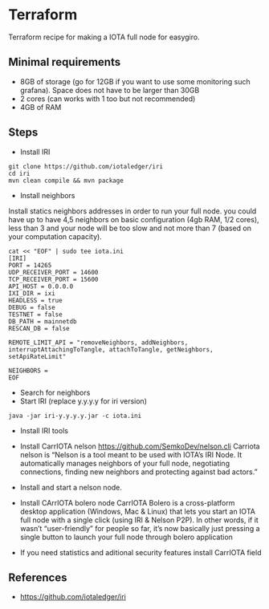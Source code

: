# Terraform

Terraform recipe for making a IOTA full node for easygiro.

## Minimal requirements

 * 8GB of storage (go for 12GB if you want to use some monitoring such grafana). Space does not have to be larger than 30GB
 * 2 cores (can works with 1 too but not recommended)
 * 4GB of RAM
 
 ## Steps 
 
* Install IRI

```
git clone https://github.com/iotaledger/iri
cd iri
mvn clean compile && mvn package
```

* Install neighbors

Install statics neighbors addresses in order to run your full node. you could have up to have 4,5 neighbors on basic configuration (4gb RAM, 1/2 cores), less than 3 and your node will be too slow and not more than 7 (based on your computation capacity).

```
cat << "EOF" | sudo tee iota.ini
[IRI]
PORT = 14265
UDP_RECEIVER_PORT = 14600
TCP_RECEIVER_PORT = 15600
API_HOST = 0.0.0.0
IXI_DIR = ixi
HEADLESS = true
DEBUG = false
TESTNET = false
DB_PATH = mainnetdb
RESCAN_DB = false

REMOTE_LIMIT_API = "removeNeighbors, addNeighbors, interruptAttachingToTangle, attachToTangle, getNeighbors, setApiRateLimit"

NEIGHBORS = 
EOF
```
* Search for neighbors
* Start IRI (replace y.y.y.y for iri version)
```
java -jar iri-y.y.y.y.jar -c iota.ini
```

* Install IRI tools
* Install CarrIOTA nelson https://github.com/SemkoDev/nelson.cli
Carriota nelson is “Nelson is a tool meant to be used with IOTA’s IRI Node. It automatically manages neighbors of your full node, negotiating connections, finding new neighbors and protecting against bad actors.”

* Install and start a nelson node. 

* Install CArrIOTA bolero node
CarrIOTA Bolero is a cross-platform desktop application (Windows, Mac & Linux) that lets you start an IOTA full node with a single click (using IRI & Nelson P2P). In other words, if it wasn’t “user-friendly” for people so far, it’s now basically just pressing a single button to launch your full node through bolero application

* If you need statistics and aditional security features install CarrIOTA field




 ## References
 * https://github.com/iotaledger/iri
